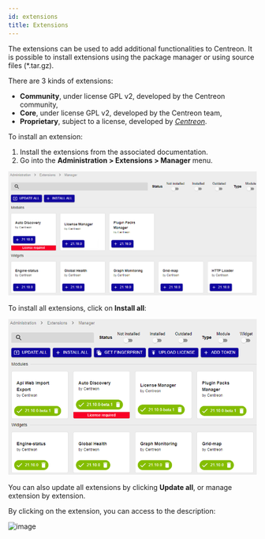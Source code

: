 ```yaml
---
id: extensions
title: Extensions
---
```


The extensions can be used to add additional functionalities to Centreon. It is
possible to install extensions using the package manager or using source files
(\*.tar.gz).

There are 3 kinds of extensions:

- **Community**, under license GPL v2, developed by the Centreon community,
- **Core**, under license GPL v2, developed by the Centreon team,
- **Proprietary**, subject to a license, developed by
*[Centreon](http://www.centreon.com)*.

To install an extension:

1. Install the extensions from the associated documentation.
2. Go into the **Administration > Extensions > Manager** menu.

![image](../assets/administration/install-imp-1.png)

To install all extensions, click on **Install all**:

![image](../assets/administration/install-imp-2.png)

You can also update all extensions by clicking **Update all**, or manage
extension by extension.

By clicking on the extension, you can access to the description:

![image](../assets/administration/extension-popin.png)

